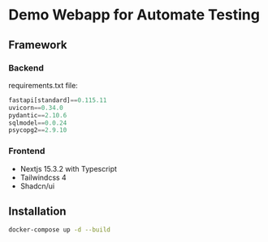 # Demo Webapp for Automate Testing

## Framework
### Backend
requirements.txt file:
```py
fastapi[standard]==0.115.11
uvicorn==0.34.0
pydantic==2.10.6
sqlmodel==0.0.24
psycopg2==2.9.10
```

### Frontend
* Nextjs 15.3.2 with Typescript
* Tailwindcss 4
* Shadcn/ui

## Installation
```bash
docker-compose up -d --build
```
